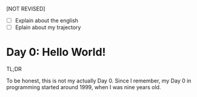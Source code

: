 [NOT REVISED]
- [ ] Explain about the english
- [ ] Eplain about my trajectory 

# Day 0: Hello World! 

TL;DR

To be honest, this is not my actually Day 0. 
Since I remember, my Day 0 in programming started around 1999, when I was nine years old.  


